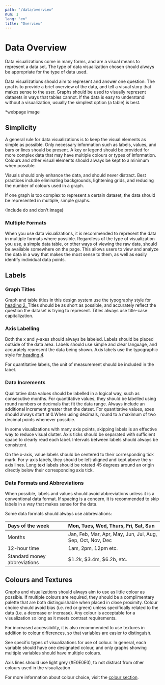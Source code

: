 ```yaml
---
path: "/data/overview"
num: 1
lang: "en"
title: "Overview"
---
```


# Data Overview

Data visualizations come in many forms, and are a visual means to represent a data set. The type of data visualization chosen should always be appropriate for the type of data used.

Data visualizations should aim to represent and answer one question. The goal is to provide a brief overview of the data, and tell a visual story that makes sense to the user. Graphs should be used to visually represent datasets in ways that tables cannot. If the data is easy to understand without a visualization, usually the simplest option \(a table\) is best.

*webpage image

## Simplicity

A general rule for data visualizations is to keep the visual elements as simple as possible. Only necessary information such as labels, values, and bars or lines should be present. A key or legend should be provided for more complex data that may have multiple colours or types of information. Colours and other visual elements should always be kept to a minimum when possible.

Visuals should only enhance the data, and should never distract. Best practices include eliminating backgrounds, lightening grids, and reducing the number of colours used in a graph.

If one graph is too complex to represent a certain dataset, the data should be represented in multiple, simple graphs.

\(Include do and don't image\)

### Multiple Formats

When you use data visualizations, it is recommended to represent the data in multiple formats where possible. Regardless of the type of visualization you use, a simple data table, or other ways of viewing the raw data, should be available somewhere on the page. This allows users to view and analyze the data in a way that makes the most sense to them, as well as easily identify individual data points.

## Labels

### Graph Titles

Graph and table titles in this design system use the typography style for [heading 2. ](typography.md)Titles should be as short as possible, and accurately reflect the question the dataset is trying to represent. Titles always use title-case capitalization.

### Axis Labelling

Both the x and y-axes should always be labeled. Labels should be placed outside of the data area. Labels should use simple and clear language, and accurately represent the data being shown. Axis labels use the typographic style for[ heading 4](typography.md).

For quantitative labels, the unit of measurement should be included in the label.

### Data Increments

Qualitative data values should be labelled in a logical way, such as consecutive months. For quantitative values, they should be labelled using round numbers or decimals that fit the data range. Always include an additional increment greater than the datset. For quantitative values, axes should always start at 0.When using decimals, round to a maximum of two decimal points whenever possible.

In some visualizations with many axis points, skipping labels is an effective way to reduce visual clutter. Axis ticks should be separated with sufficient space to clearly read each label. Intervals between labels should always be consistent.

On the x-axis, value labels should be centered to their corresponding tick mark. For y-axis labels, they should be left-aligned and kept above the y-axis lines. Long text labels should be rotated 45 degrees around an origin directly below their corresponding axis tick.

### Data Formats and Abbreviations

When possible, labels and values should avoid abbreviations unless it is a conventional data format. If spacing is a concern, it is recommended to skip labels in a way that makes sense for the data.

Some data formats should always use abbreviations:

| Days of the week | Mon, Tues, Wed, Thurs, Fri, Sat, Sun |
| :--- | :--- |
| Months | Jan, Feb, Mar, Apr, May, Jun, Jul, Aug, Sep, Oct, Nov, Dec |
| 12-hour time | 1am, 2pm, 12pm etc. |
| Standard money abbreviations | $1.2k, $3.4m, $6.2b, etc. |

## Colours and Textures

Graphs and visualizations should always aim to use as little colour as possible. If multiple colours are required, they should be a complimentary palette that are both distinguishable when placed in close proximity. Colour choice should avoid bias \(i.e. red or green\) unless specifically related to the data \(i.e. a decrease or increase\). Any colour is acceptable for a visualization so long as it meets contrast requirements.

For increased accessibility, it is also recommended to use textures in addition to colour differences, so that variables are easier to distinguish.

See specific types of visualizations for use of colour. In general, each variable should have one designated colour, and only graphs showing multiple variables should have multiple colours.

Axis lines should use light grey \(\#E0E0E0\), to not distract from other colours used in the visualization

For more information about colour choice, visit the [colour section](colour.md).
